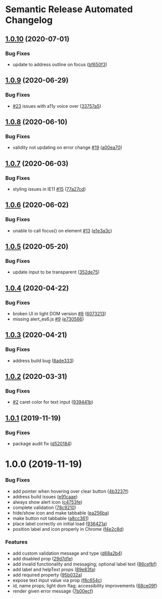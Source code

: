 # Semantic Release Automated Changelog

## [1.0.10](https://github.com/AlaskaAirlines/OrionStatelessComponents__ods-inputtext/compare/v1.0.9...v1.0.10) (2020-07-01)


### Bug Fixes

* update to address outline on focus ([bf650f3](https://github.com/AlaskaAirlines/OrionStatelessComponents__ods-inputtext/commit/bf650f31dd4ac40fc0447278315d900a49da6a7b))

## [1.0.9](https://github.com/AlaskaAirlines/OrionStatelessComponents__ods-inputtext/compare/v1.0.8...v1.0.9) (2020-06-29)


### Bug Fixes

* [#23](https://github.com/AlaskaAirlines/OrionStatelessComponents__ods-inputtext/issues/23) issues with a11y voice over ([33757a5](https://github.com/AlaskaAirlines/OrionStatelessComponents__ods-inputtext/commit/33757a5ddbc93f3c6fda001ce4132c3f6b91a1ca))

## [1.0.8](https://github.com/AlaskaAirlines/OrionStatelessComponents__ods-inputtext/compare/v1.0.7...v1.0.8) (2020-06-10)


### Bug Fixes

* validity not updating on error change [#19](https://github.com/AlaskaAirlines/OrionStatelessComponents__ods-inputtext/issues/19) ([a00ea70](https://github.com/AlaskaAirlines/OrionStatelessComponents__ods-inputtext/commit/a00ea70c2757ed4a35c104140dc752c496db2118))

## [1.0.7](https://github.com/AlaskaAirlines/OrionStatelessComponents__ods-inputtext/compare/v1.0.6...v1.0.7) (2020-06-03)


### Bug Fixes

* styling issues in IE11 [#15](https://github.com/AlaskaAirlines/OrionStatelessComponents__ods-inputtext/issues/15) ([77a27cd](https://github.com/AlaskaAirlines/OrionStatelessComponents__ods-inputtext/commit/77a27cd4ddc6491b4e6dc94d2c8935e5349be2d8))

## [1.0.6](https://github.com/AlaskaAirlines/OrionStatelessComponents__ods-inputtext/compare/v1.0.5...v1.0.6) (2020-06-02)


### Bug Fixes

* unable to call focus() on element [#13](https://github.com/AlaskaAirlines/OrionStatelessComponents__ods-inputtext/issues/13) ([e1e3a3c](https://github.com/AlaskaAirlines/OrionStatelessComponents__ods-inputtext/commit/e1e3a3cf04516d54481f5414d9f4a18a9b4c01e4))

## [1.0.5](https://github.com/AlaskaAirlines/OrionStatelessComponents__ods-inputtext/compare/v1.0.4...v1.0.5) (2020-05-20)


### Bug Fixes

* update input to be transparent ([352de75](https://github.com/AlaskaAirlines/OrionStatelessComponents__ods-inputtext/commit/352de754086a8f1f2beed8d0542254a2baab1118))

## [1.0.4](https://github.com/AlaskaAirlines/OrionStatelessComponents__ods-inputtext/compare/v1.0.3...v1.0.4) (2020-04-22)


### Bug Fixes

* broken UI in light DOM version [#8](https://github.com/AlaskaAirlines/OrionStatelessComponents__ods-inputtext/issues/8) ([6073213](https://github.com/AlaskaAirlines/OrionStatelessComponents__ods-inputtext/commit/6073213e889a40fbf2d70e212fd3d0ecc9bd4909))
* missing alert_es6.js [#9](https://github.com/AlaskaAirlines/OrionStatelessComponents__ods-inputtext/issues/9) ([e730566](https://github.com/AlaskaAirlines/OrionStatelessComponents__ods-inputtext/commit/e7305668c01a5b4c0a096152aec3a933aec266b4))

## [1.0.3](https://github.com/AlaskaAirlines/OrionStatelessComponents__ods-inputtext/compare/v1.0.2...v1.0.3) (2020-04-21)


### Bug Fixes

* address build bug ([8ade333](https://github.com/AlaskaAirlines/OrionStatelessComponents__ods-inputtext/commit/8ade333b2f6975d7077ee462b3e916e601c2fd16))

## [1.0.2](https://github.com/AlaskaAirlines/OrionStatelessComponents__ods-inputtext/compare/v1.0.1...v1.0.2) (2020-03-31)


### Bug Fixes

* [#2](https://github.com/AlaskaAirlines/OrionStatelessComponents__ods-inputtext/issues/2) caret color for text input ([939441b](https://github.com/AlaskaAirlines/OrionStatelessComponents__ods-inputtext/commit/939441b29655bf19c42cad8482c90c431abf5f98))

## [1.0.1](https://github.com/AlaskaAirlines/OrionStatelessComponents__ods-inputtext/compare/v1.0.0...v1.0.1) (2019-11-19)


### Bug Fixes

* package audit fix ([d520184](https://github.com/AlaskaAirlines/OrionStatelessComponents__ods-inputtext/commit/d52018442250ed7adf47a3a3ca83967775b091db))

# 1.0.0 (2019-11-19)


### Bug Fixes

* add pointer when hovering over clear button ([4b3237f](https://github.com/AlaskaAirlines/OrionStatelessComponents__ods-inputtext/commit/4b3237f4a066bfe13f66c8729bc6b1605d010802))
* address build issues ([e91caae](https://github.com/AlaskaAirlines/OrionStatelessComponents__ods-inputtext/commit/e91caae0a36aeca71517a81ee45144f599ceacbe))
* always show alert icon ([c4753fe](https://github.com/AlaskaAirlines/OrionStatelessComponents__ods-inputtext/commit/c4753fe0597af6abdbbd5beb37b3fe3b3f73706c))
* complete validation ([78c9210](https://github.com/AlaskaAirlines/OrionStatelessComponents__ods-inputtext/commit/78c9210684b62a3cdac45e45b2d7d479deb1b870))
* hide/show icon and make tabbable ([ea256ba](https://github.com/AlaskaAirlines/OrionStatelessComponents__ods-inputtext/commit/ea256bafc992444741ed62c8d062d2b2c12c0334))
* make button not tabbable ([a8cc361](https://github.com/AlaskaAirlines/OrionStatelessComponents__ods-inputtext/commit/a8cc36192e5872a13916cd744bb697e05fb479d6))
* place label correctly on initial load ([936421a](https://github.com/AlaskaAirlines/OrionStatelessComponents__ods-inputtext/commit/936421a1e0c8df34321faca5a5549eb70ad390ff))
* position label and icon properly in Chrome ([f4e2c8d](https://github.com/AlaskaAirlines/OrionStatelessComponents__ods-inputtext/commit/f4e2c8d04b0749ee0cc278378592024bf02646ee))


### Features

* add custom validation message and type ([d68a2b4](https://github.com/AlaskaAirlines/OrionStatelessComponents__ods-inputtext/commit/d68a2b45ea48588e6076b3da98f727d279bd6042))
* add disabled prop ([29d7d1e](https://github.com/AlaskaAirlines/OrionStatelessComponents__ods-inputtext/commit/29d7d1e2c8c9788f38b02639ac17a2a107900533))
* add invalid functionality and messaging; optional label text ([86cefbf](https://github.com/AlaskaAirlines/OrionStatelessComponents__ods-inputtext/commit/86cefbf6f296a1bb71075df93c57fccce23a3135))
* add label and helpText props ([89e83fa](https://github.com/AlaskaAirlines/OrionStatelessComponents__ods-inputtext/commit/89e83faf3987f5b47b6613520a945d37d2ca6481))
* add required property ([95b032a](https://github.com/AlaskaAirlines/OrionStatelessComponents__ods-inputtext/commit/95b032add54f6152f81ee89e1d2e06ccd243ccf9))
* expose text input value via prop ([f8c654c](https://github.com/AlaskaAirlines/OrionStatelessComponents__ods-inputtext/commit/f8c654c867ffa69662b33b0ff1963a0f23c3ce57))
* id, name props; light dom flag; accessibility improvements ([68ce09f](https://github.com/AlaskaAirlines/OrionStatelessComponents__ods-inputtext/commit/68ce09fdace83e4d5dc9f362ab67157cab6707f9))
* render given error message ([7b00ecf](https://github.com/AlaskaAirlines/OrionStatelessComponents__ods-inputtext/commit/7b00ecf979f3543fe4b17b0a677a98577141ade8))
